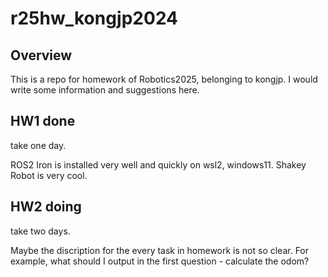 # r25hw_kongjp2024

## Overview
This is a repo for homework of Robotics2025, belonging to kongjp.
I would write some information and suggestions here.

## HW1 done
take one day.

ROS2 Iron is installed very well and quickly on wsl2, windows11.
Shakey Robot is very cool.

## HW2 doing
take two days.

Maybe the discription for the every task in homework is not so clear.
For example, what should I output in the first question - calculate the odom? 